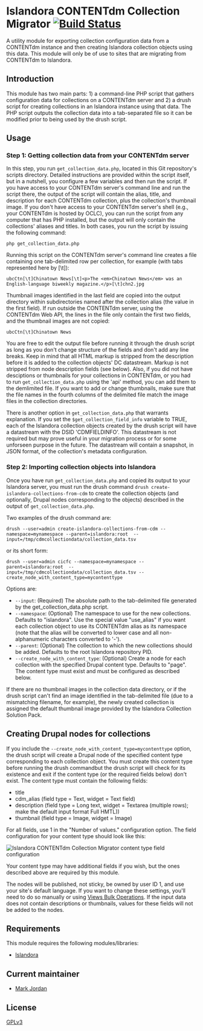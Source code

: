 # Islandora CONTENTdm Collection Migrator [![Build Status](https://travis-ci.org/mjordan/islandora_migrate_cdm_collections.png?branch=7.x)](https://travis-ci.org/mjordan/islandora_migrate_cdm_collections)

A utility module for exporting collection configuration data from a CONTENTdm instance and then creating Islandora collection objects using this data. This module will only be of use to sites that are migrating from CONTENTdm to Islandora.

## Introduction

This module has two main parts: 1) a command-line PHP script that gathers configuration data for collections on a CONTENTdm server and 2) a drush script for creating collections in an Islandora instance using that data. The PHP script outputs the collection data into a tab-separated file so it can be modified prior to being used by the drush script.

## Usage

### Step 1: Getting collection data from your CONTENTdm server

In this step, you run `get_collection_data.php`, located in this Git repository's scripts directory. Detailed instructions are provided within the script itself, but in a nutshell, you configure a few variables and then run the script. If you have access to your CONTENTdm server's command line and run the script there, the output of the script will contain the alias, title, and description for each CONTENTdm collection, plus the collection's thumbnail image. If you don't have access to your CONTENTdm server's shell (e.g., your CONTENTdm is hosted by OCLC), you can run the script from any computer that has PHP installed, but the output will only contain the collections' aliases and titles. In both cases, you run the script by issuing the following command:

```
php get_collection_data.php
```

Running this script on the CONTENTdm server's command line creates a file containing one tab-delimited row per collection, for example (with tabs represented here by [\t]):

```
ubcCtn[\t]Chinatown News[\t]<p>The <em>Chinatown News</em> was an English-language biweekly magazine.</p>[\t]chn2.jpg
```

Thumbnail images identified in the last field are copied into the output directory within subdirectories named after the collection alias (the value in the first field). If run outside the CONTENTdm server, using the CONTENTdm Web API, the lines in the file only contain the first two fields, and the thumbnail images are not copied: 
 
```
ubcCtn[\t]Chinatown News
```

You are free to edit the output file before running it through the drush script as long as you don't change structure of the fields and don't add any line breaks. Keep in mind that all HTML markup is stripped from the description before it is added to the collection objects' DC datastream. Markup is not stripped from node description fields (see below). Also, if you did not have desciptions or thumbnails for your collections in CONTENTdm, or you had to run `get_collection_data.php` using the 'api' method, you can add them to the demlimited file. If you want to add or change thumbnails, make sure that the file names in the fourth columns of the delimited file match the image files in the collection directories.

There is another option in `get_collection_data.php` that warrants explanation. If you set the `$get_collection_field_info` variable to TRUE, each of the Islandora collection objects created by the drush script will have a datastream with the DSID 'CDMFIELDINFO'. This datastream is not required but may prove useful in your migration process or for some unforseen purpose in the future. The datastream will contain a snapshot, in JSON format, of the collection's metadata configuration.

### Step 2: Importing collection objects into Islandora

Once you have run `get_collection_data.php` and copied its output to your Islandora server, you must run the drush command `drush create-islandora-collections-from-cdm` to create the collection objects (and optionally, Drupal nodes corresponding to the objects) described in the output of `get_collection_data.php`.

Two examples of the drush command are:

```
drush --user=admin create-islandora-collections-from-cdm --namespace=mynamespace --parent=islandora:root  --input=/tmp/cdmcollectiondata/collection_data.tsv
```
or its short form:

```
drush --user=admin cicfc --namespace=mynamespace --parent=islandora:root  --input=/tmp/cdmcollectiondata/collection_data.tsv --create_node_with_content_type=mycontenttype
```

Options are:

 * `--input`: (Required) The absolute path to the tab-delimited file generated by the get_collection_data.php script.
 * `--namespace`: (Optional) The namespace to use for the new collections. Defaults to "islandora". Use the special value "use_alias" if you want each collection object to use its CONTENTdm alias as its namespace (note that the alias will be converted to lower case and all non-alphanumeric characters converted to '-').
 * `--parent`: (Optional) The collection to which the new collections should be added. Defaults to the root Islandora repository PID.
 * `--create_node_with_content_type`: (Optional) Create a node for each collection with the specified Drupal content type. Defaults to "page". The content type must exist and must be configured as described below.

If there are no thumbnail images in the collection data directory, or if the drush script can't find an image identified in the tab-delimited file (due to a mismatching filename, for example), the newly created collection is assigned the default thumbnail image provided by the Islandora Collection Solution Pack.


## Creating Drupal nodes for collections

If you include the `--create_node_with_content_type=mycontenttype` option, the drush script will create a Drupal node of the specified content type corresponding to each collection object. You must create this content type before running the drush commandbut the drush script will check for its existence and exit if the content type (or the required fields below) don't exist. The content type must contain the following fields:

 * title
 * cdm_alias (field type = Text, widget = Text field)
 * description (field type = Long text, widget = Textarea (multiple rows); make the default input format Full HMTL))
 * thumbnail (field type = Image, widget = Image)

For all fields, use 1 in the "Number of values." configuration option. The field configuration for your content type should look like this:

![Islandora CONTENTdm Collection Migrator content type field configuration](https://dl.dropboxusercontent.com/u/1015702/linked_to/islandora_migrate_cdm_collections_content_type_config.png)

Your content type may have additional fields if you wish, but the ones described above are required by this module.

The nodes will be published, not sticky, be owned by user ID 1, and use your site's default language. If you want to change these settings, you'll need to do so manually or using [Views Bulk Operations](https://www.drupal.org/project/views_bulk_operations). If the input data does not contain descriptions or thumbnails, values for these fields will not be added to the nodes.

## Requirements

This module requires the following modules/libraries:

* [Islandora](https://github.com/islandora/islandora)

## Current maintainer

* [Mark Jordan](https://github.com/mjordan)

## License

[GPLv3](http://www.gnu.org/licenses/gpl-3.0.txt)
